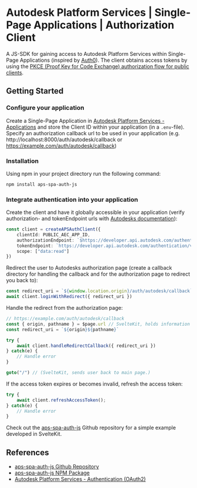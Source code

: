# Autodesk Platform Services | Single-Page Applications | Authorization Client
A JS-SDK for gaining access to Autodesk Platform Services within Single-Page Applications (inspired by [Auth0](https://github.com/auth0/auth0-spa-js)). The client obtains access tokens by using the [PKCE (Proof Key for Code Exchange) authorization flow for public clients](https://aps.autodesk.com/en/docs/oauth/v2/tutorials/get-3-legged-token-pkce/get-3-legged-token-pkce/).

## Getting Started

### Configure your application
Create a Single-Page Application in [Autodesk Platform Services - Applications](https://aps.autodesk.com/hubs/@personal/applications/) and store the Client ID within your application (in a `.env`-file). Specify an authorization callback url to be used in your application (e.g. http://localhost:8000/auth/autodesk/callback or https://example.com/auth/autodesk/callback)

### Installation
Using npm in your project directory run the following command:

```bash
npm install aps-spa-auth-js
```

### Integrate authentication into your application
Create the client and have it globally accessible in your application (verify authorization- and tokenEndpoint urls with [Autodesks documentation](https://aps.autodesk.com/en/docs/oauth/v2/reference)):
```ts
const client = createAPSAuthClient({
    clientId: PUBLIC_AEC_APP_ID,
    authorizationEndpoint: `$https://developer.api.autodesk.com/authentication/v2/authorize`,
    tokenEndpoint: `https://developer.api.autodesk.com/authentication/v2/token`,
    scope: ["data:read"]
})
```

Redirect the user to Autodesks authorization page (create a callback directory for handling the callback and for the authorization page to redirect you back to):
```ts
const redirect_uri = `${window.location.origin}/auth/autodesk/callback`
await client.loginWithRedirect({ redirect_uri })
```

Handle the redirect from the authorization page:
```ts
// https://example.com/auth/autodesk/callback
const { origin, pathname } = $page.url // SvelteKit, holds information about the current url.
const redirect_uri = `${origin}${pathname}`

try {
    await client.handleRedirectCallback({ redirect_uri })
} catch(e) {
    // Handle error
}

goto("/") // (SvelteKit, sends user back to main page.)
```

If the access token expires or becomes invalid, refresh the access token:
```ts
try {
    await client.refreshAccessToken();
} catch(e) {
    // Handle error
}
```

Check out the [aps-spa-auth-js](https://github.com/OTheNonE/aps-spa-auth-js) Github repository for a simple example developed in SvelteKit.

## References
- [aps-spa-auth-js Github Repository](https://github.com/OTheNonE/aps-spa-auth-js)
- [aps-spa-auth-js NPM Package](https://www.npmjs.com/package/aps-spa-auth-js)
- [Autodesk Platform Services - Authentication (OAuth2)](https://aps.autodesk.com/en/docs/oauth/v2/developers_guide/overview/)
